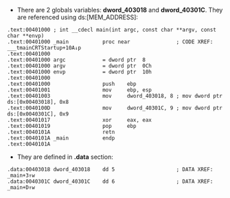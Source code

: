 * There are 2 globals variables: __dword_403018__ and __dword_40301C__. They are referenced using ds:[MEM_ADDRESS]:
```
.text:00401000 ; int __cdecl main(int argc, const char **argv, const char **envp)
.text:00401000 _main           proc near               ; CODE XREF: ___tmainCRTStartup+10A↓p
.text:00401000
.text:00401000 argc            = dword ptr  8
.text:00401000 argv            = dword ptr  0Ch
.text:00401000 envp            = dword ptr  10h
.text:00401000
.text:00401000                 push    ebp
.text:00401001                 mov     ebp, esp
.text:00401003                 mov     dword_403018, 8 ; mov dword ptr ds:[0x00403018], 0x8
.text:0040100D                 mov     dword_40301C, 9 ; mov dword ptr ds:[0x0040301C], 0x9
.text:00401017                 xor     eax, eax
.text:00401019                 pop     ebp
.text:0040101A                 retn
.text:0040101A _main           endp
.text:0040101A
```
* They are defined in __.data__ section:
```
.data:00403018 dword_403018    dd 5                    ; DATA XREF: _main+3↑w
.data:0040301C dword_40301C    dd 6                    ; DATA XREF: _main+D↑w
```